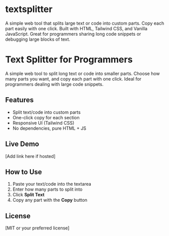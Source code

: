 # textsplitter
A simple web tool that splits large text or code into custom parts. Copy each part easily with one click. Built with HTML, Tailwind CSS, and Vanilla JavaScript. Great for programmers sharing long code snippets or debugging large blocks of text.

# Text Splitter for Programmers

A simple web tool to split long text or code into smaller parts. Choose how many parts you want, and copy each part with one click. Ideal for programmers dealing with large code snippets.

## Features

- Split text/code into custom parts
- One-click copy for each section
- Responsive UI (Tailwind CSS)
- No dependencies, pure HTML + JS

## Live Demo

[Add link here if hosted]

## How to Use

1. Paste your text/code into the textarea
2. Enter how many parts to split into
3. Click **Split Text**
4. Copy any part with the **Copy** button

## License

[MIT or your preferred license]
